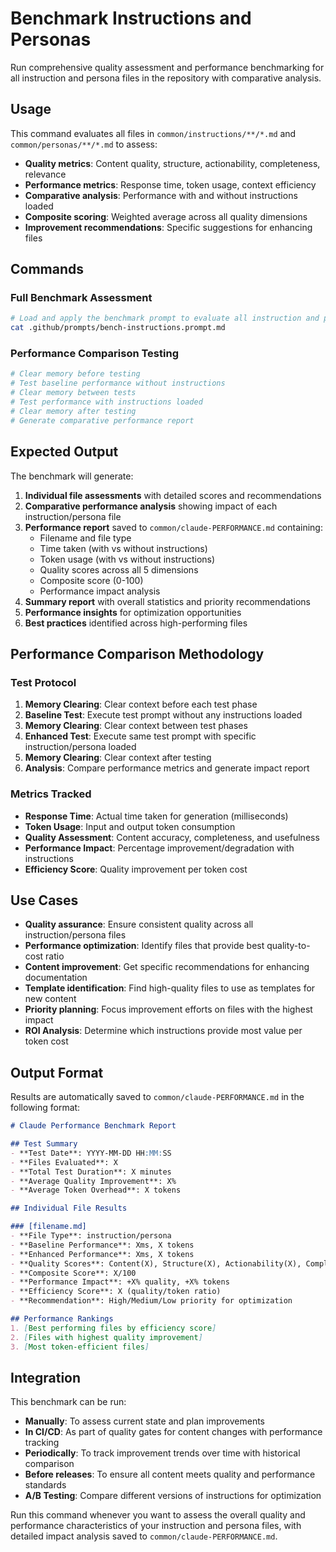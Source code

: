# Benchmark Instructions and Personas

Run comprehensive quality assessment and performance benchmarking for all instruction and persona files in the repository with comparative analysis.

## Usage

This command evaluates all files in `common/instructions/**/*.md` and `common/personas/**/*.md` to assess:

- **Quality metrics**: Content quality, structure, actionability, completeness, relevance
- **Performance metrics**: Response time, token usage, context efficiency  
- **Comparative analysis**: Performance with and without instructions loaded
- **Composite scoring**: Weighted average across all quality dimensions
- **Improvement recommendations**: Specific suggestions for enhancing files

## Commands

### Full Benchmark Assessment
```bash
# Load and apply the benchmark prompt to evaluate all instruction and persona files
cat .github/prompts/bench-instructions.prompt.md
```

### Performance Comparison Testing
```bash
# Clear memory before testing
# Test baseline performance without instructions
# Clear memory between tests
# Test performance with instructions loaded
# Clear memory after testing
# Generate comparative performance report
```

## Expected Output

The benchmark will generate:

1. **Individual file assessments** with detailed scores and recommendations
2. **Comparative performance analysis** showing impact of each instruction/persona file
3. **Performance report** saved to `common/claude-PERFORMANCE.md` containing:
   - Filename and file type
   - Time taken (with vs without instructions)
   - Token usage (with vs without instructions) 
   - Quality scores across all 5 dimensions
   - Composite score (0-100)
   - Performance impact analysis
4. **Summary report** with overall statistics and priority recommendations
5. **Performance insights** for optimization opportunities
6. **Best practices** identified across high-performing files

## Performance Comparison Methodology

### Test Protocol
1. **Memory Clearing**: Clear context before each test phase
2. **Baseline Test**: Execute test prompt without any instructions loaded
3. **Memory Clearing**: Clear context between test phases
4. **Enhanced Test**: Execute same test prompt with specific instruction/persona loaded
5. **Memory Clearing**: Clear context after testing
6. **Analysis**: Compare performance metrics and generate impact report

### Metrics Tracked
- **Response Time**: Actual time taken for generation (milliseconds)
- **Token Usage**: Input and output token consumption
- **Quality Assessment**: Content accuracy, completeness, and usefulness
- **Performance Impact**: Percentage improvement/degradation with instructions
- **Efficiency Score**: Quality improvement per token cost

## Use Cases

- **Quality assurance**: Ensure consistent quality across all instruction/persona files
- **Performance optimization**: Identify files that provide best quality-to-cost ratio
- **Content improvement**: Get specific recommendations for enhancing documentation
- **Template identification**: Find high-quality files to use as templates for new content
- **Priority planning**: Focus improvement efforts on files with the highest impact
- **ROI Analysis**: Determine which instructions provide most value per token cost

## Output Format

Results are automatically saved to `common/claude-PERFORMANCE.md` in the following format:

```markdown
# Claude Performance Benchmark Report

## Test Summary
- **Test Date**: YYYY-MM-DD HH:MM:SS
- **Files Evaluated**: X
- **Total Test Duration**: X minutes
- **Average Quality Improvement**: X%
- **Average Token Overhead**: X tokens

## Individual File Results

### [filename.md]
- **File Type**: instruction/persona
- **Baseline Performance**: Xms, X tokens
- **Enhanced Performance**: Xms, X tokens 
- **Quality Scores**: Content(X), Structure(X), Actionability(X), Completeness(X), Relevance(X)
- **Composite Score**: X/100
- **Performance Impact**: +X% quality, +X% tokens
- **Efficiency Score**: X (quality/token ratio)
- **Recommendation**: High/Medium/Low priority for optimization

## Performance Rankings
1. [Best performing files by efficiency score]
2. [Files with highest quality improvement]
3. [Most token-efficient files]
```

## Integration

This benchmark can be run:
- **Manually**: To assess current state and plan improvements
- **In CI/CD**: As part of quality gates for content changes with performance tracking
- **Periodically**: To track improvement trends over time with historical comparison
- **Before releases**: To ensure all content meets quality and performance standards
- **A/B Testing**: Compare different versions of instructions for optimization

Run this command whenever you want to assess the overall quality and performance characteristics of your instruction and persona files, with detailed impact analysis saved to `common/claude-PERFORMANCE.md`.